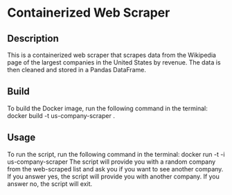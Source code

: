 # Containerized Web Scraper

## Description
This is a containerized web scraper that scrapes data from the Wikipedia page of the largest companies in the United States by revenue. The data is then cleaned and stored in a Pandas DataFrame.

## Build
To build the Docker image, run the following command in the terminal: docker build -t us-company-scraper .

## Usage
To run the script, run the following command in the terminal: docker run -t -i us-company-scraper
The script will provide you with a random company from the web-scraped list and ask you if you want to see another company. If you answer yes, the script will provide you with another company. If you answer no, the script will exit.